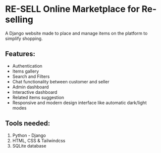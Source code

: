 # RE-SELL Online Marketplace for Re-selling
A Django website made to place and manage items on the platform to simplify shopping.


## Features:

- Authentication
- Items gallery
- Search and Filters
- Chat functionality between customer and seller
- Admin dashboard
- Interactive dashboard
- Related items suggestion
- Responsive and modern design interface like automatic dark/light modes


## Tools needed:
1. Python - Django
2. HTML, CSS & Tailwindcss
3. SQLite database 

